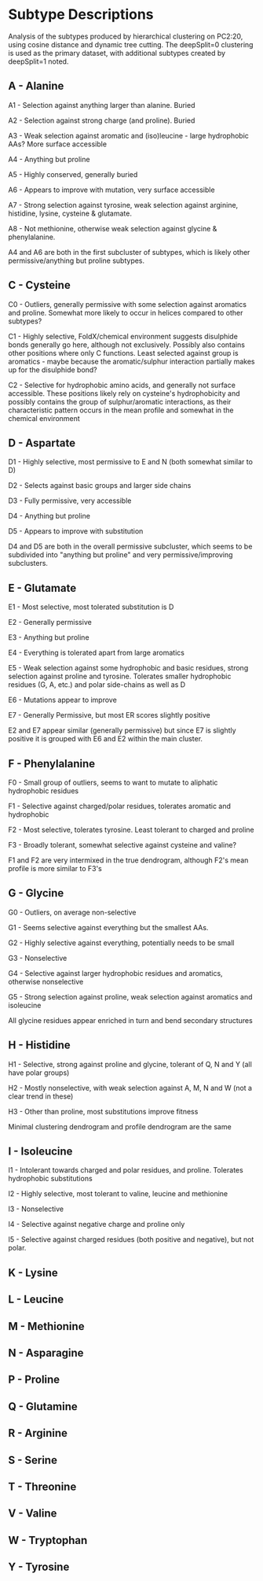 # Subtype Descriptions

Analysis of the subtypes produced by hierarchical clustering on PC2:20, using cosine distance and dynamic tree cutting.
The deepSplit=0 clustering is used as the primary dataset, with additional subtypes created by deepSplit=1 noted.

## A - Alanine

A1 - Selection against anything larger than alanine. Buried

A2 - Selection against strong charge (and proline). Buried

A3 - Weak selection against aromatic and (iso)leucine - large hydrophobic AAs? More surface accessible

A4 - Anything but proline

A5 - Highly conserved, generally buried

A6 - Appears to improve with mutation, very surface accessible

A7 - Strong selection against tyrosine, weak selection against arginine, histidine, lysine, cysteine & glutamate.

A8 - Not methionine, otherwise weak selection against glycine & phenylalanine.

A4 and A6 are both in the first subcluster of subtypes, which is likely other permissive/anything but proline subtypes.

## C - Cysteine

C0 - Outliers, generally permissive with some selection against aromatics and proline.
Somewhat more likely to occur in helices compared to other subtypes?

C1 - Highly selective, FoldX/chemical environment suggests disulphide bonds generally go here, although not exclusively.
Possibly also contains other positions where only C functions.
Least selected against group is aromatics - maybe because the aromatic/sulphur interaction partially makes up for the disulphide bond?

C2 - Selective for hydrophobic amino acids, and generally not surface accessible. These positions likely rely on cysteine's hydrophobicity and possibly contains the group of sulphur/aromatic interactions, as their characteristic pattern occurs in the mean profile and somewhat in the chemical environment

## D - Aspartate

D1 - Highly selective, most permissive to E and N (both somewhat similar to D)

D2 - Selects against basic groups and larger side chains

D3 - Fully permissive, very accessible

D4 - Anything but proline

D5 - Appears to improve with substitution

D4 and D5 are both in the overall permissive subcluster, which seems to be subdivided into "anything but proline" and very permissive/improving subclusters.

## E - Glutamate

E1 - Most selective, most tolerated substitution is D

E2 - Generally permissive

E3 - Anything but proline

E4 - Everything is tolerated apart from large aromatics

E5 - Weak selection against some hydrophobic and basic residues, strong selection against proline and tyrosine.
Tolerates smaller hydrophobic residues (G, A, etc.) and polar side-chains as well as D

E6 - Mutations appear to improve

E7 - Generally Permissive, but most ER scores slightly positive

E2 and E7 appear similar (generally permissive) but since E7 is slightly positive it is grouped with E6 and E2 within the main cluster.

## F - Phenylalanine

F0 -  Small group of outliers, seems to want to mutate to aliphatic hydrophobic residues

F1 - Selective against charged/polar residues, tolerates aromatic and hydrophobic

F2 - Most selective, tolerates tyrosine. Least tolerant to charged and proline

F3 - Broadly tolerant, somewhat selective against cysteine and valine?

F1 and F2 are very intermixed in the true dendrogram, although F2's mean profile is more similar to F3's

## G - Glycine

G0 - Outliers, on average non-selective

G1 - Seems selective against everything but the smallest AAs.

G2 - Highly selective against everything, potentially needs to be small

G3 - Nonselective

G4 - Selective against larger hydrophobic residues and aromatics, otherwise nonselective

G5 - Strong selection against proline, weak selection against aromatics and isoleucine

All glycine residues appear enriched in turn and bend secondary structures

## H - Histidine

H1 - Selective, strong against proline and glycine, tolerant of Q, N and Y (all have polar groups)

H2 - Mostly nonselective, with weak selection against A, M, N and W (not a clear trend in these)

H3 - Other than proline, most substitutions improve fitness

Minimal clustering dendrogram and profile dendrogram are the same

## I - Isoleucine

I1 - Intolerant towards charged and polar residues, and proline. Tolerates hydrophobic substitutions

I2 - Highly selective, most tolerant to valine, leucine and methionine

I3 - Nonselective

I4 - Selective against negative charge and proline only

I5 - Selective against charged residues (both positive and negative), but not polar.

## K - Lysine

## L - Leucine

## M - Methionine

## N - Asparagine

## P - Proline

## Q - Glutamine

## R - Arginine

## S - Serine

## T - Threonine

## V - Valine

## W - Tryptophan

## Y - Tyrosine
